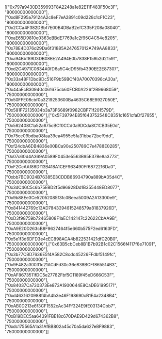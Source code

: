 [["0x797a9430D359993F8A2248a1e82E11F483F50c3F", "80000000000000"],["0xd8F295a79124A2c8eF7eA2891c09d228c1cF1C23", "80000000000000"],["0x2CCa4F382DBbf7E00B4DBaB2efC335F208a08040", "80000000000000"],["0xaE65D9810e0363eBBdE7769a1c2f95C4C54e8205", "80000000000000"],["0x78E4D076d29Da6f31885A247657012A749AA8833", "80000000000000"],["0xa94Bbf89D3DB08BE2A494E0b7838F159b2d2159f", "80000000000000"],["0xd2C4971C0634A0fD6a5C4dD95fb4390EE2E87307", "80000000000000"],["0x33a48F1Dbd9Dc516F9b59BCf40A70070396cA30a", "80000000000000"], ["0x44aEcB30940c061675cb60FCB0A226f2B9668059", "75000000000000"],["0x50FFE08cbf0a3219253600Ba4635C68E9927050E", "75000000000000"],["0x581F72135034b3a73F6689f0982CBF71f201579D", "75000000000000"],["0x5F39794E85f643752548C8351c1651cfaDf27655", "75000000000000"],["0x562408C1a52a675cBCf0CCd0a9DCda8C1CB35E0d", "75000000000000"],["0x75ce09bdba08faa39ea4955e5fa31bba72bef9dd", "75000000000000"],["0xf24dbA6DB4836e00BCa90e250786C7e4788E0285", "75000000000000"],["0x07c60d4A369A0589F0453e5563B95E37Be8a3773", "75000000000000"],["0xF2CcAAf86Df13B418A1CEF963490Ff6872216Da0", "75000000000000"],["0xbb7BC9024B76385E3CDDB86934790a889bA05d4C", "75000000000000"],["0x3dC46C5c6b75EBD2f5d96928Dd1B355448ED8077", "75000000000000"],["0x9b88Ee3Ce52052085f3fc0Beea5009A2A13300e9", "75000000000000"],["0x841442769c13AD7843394615248579a81837926D", "75000000000000"],["0xD3f98759b72465808F1aEC142147c22622CbAA9B", "75000000000000"],["0xA9E20D263cB8F9627464f5e660b575F2ed6163FD", "75000000000000"],["0x5e1f3d6DFD3e4cEC898ACA4b822531421dfC20B0", "75000000000000"],["0x63B5cbCeb8B1B7b92B1c02C1566f4117f8e71091", "75000000000000"],["0x3b77CBD7636E5f4A582C8cdc45226FFdbf5149fc", "75000000000000"],["0x9F482a30031c21ACdFd30c36e838BCFf865514B3", "75000000000000"],["0xAF8673511fDC5e27782Fbf5C1189f45eD666C53F", "75000000000000"],["0x84037Ca730373Ee873A1900644E8CaDE61995171", "75000000000000"],["0xd4631620988f4bA4b3e46F198690cB1E4a2348B4", "75000000000000"],["0xAB0D213e6f3CF1552cAc34Ff324E9fE03134Cbb7", "75000000000000"],["0xB19DEC5aa64391FBE18c670DAE9D429d674362B8", "75000000000000"],["0xdc175565A1a31AfBB802a45c70a5da627eBF9883", "75000000000000"]]